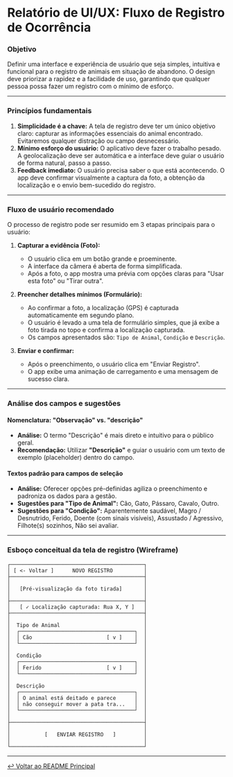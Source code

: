 # Relatório de UI/UX: Fluxo de Registro de Ocorrência

### **Objetivo**

Definir uma interface e experiência de usuário que seja simples, intuitiva e funcional para o registro de animais em situação de abandono. O design deve priorizar a rapidez e a facilidade de uso, garantindo que qualquer pessoa possa fazer um registro com o mínimo de esforço.

---

### **Princípios fundamentais**

1.  **Simplicidade é a chave:** A tela de registro deve ter um único objetivo claro: capturar as informações essenciais do animal encontrado. Evitaremos qualquer distração ou campo desnecessário.
2.  **Mínimo esforço do usuário:** O aplicativo deve fazer o trabalho pesado. A geolocalização deve ser automática e a interface deve guiar o usuário de forma natural, passo a passo.
3.  **Feedback imediato:** O usuário precisa saber o que está acontecendo. O app deve confirmar visualmente a captura da foto, a obtenção da localização e o envio bem-sucedido do registro.

---

### **Fluxo de usuário recomendado**

O processo de registro pode ser resumido em 3 etapas principais para o usuário:

1.  **Capturar a evidência (Foto):**
    -   O usuário clica em um botão grande e proeminente.
    -   A interface da câmera é aberta de forma simplificada.
    -   Após a foto, o app mostra uma prévia com opções claras para "Usar esta foto" ou "Tirar outra".

2.  **Preencher detalhes mínimos (Formulário):**
    -   Ao confirmar a foto, a localização (GPS) é capturada automaticamente em segundo plano.
    -   O usuário é levado a uma tela de formulário simples, que já exibe a foto tirada no topo e confirma a localização capturada.
    -   Os campos apresentados são: `Tipo de Animal`, `Condição` e `Descrição`.

3.  **Enviar e confirmar:**
    -   Após o preenchimento, o usuário clica em "Enviar Registro".
    -   O app exibe uma animação de carregamento e uma mensagem de sucesso clara.

---

### **Análise dos campos e sugestões**

#### **Nomenclatura: "Observação" vs. "descrição"**

-   **Análise:** O termo "Descrição" é mais direto e intuitivo para o público geral.
-   **Recomendação:** Utilizar **"Descrição"** e guiar o usuário com um texto de exemplo (placeholder) dentro do campo.

#### **Textos padrão para campos de seleção**

-   **Análise:** Oferecer opções pré-definidas agiliza o preenchimento e padroniza os dados para a gestão.
-   **Sugestões para "Tipo de Animal":** Cão, Gato, Pássaro, Cavalo, Outro.
-   **Sugestões para "Condição":** Aparentemente saudável, Magro / Desnutrido, Ferido, Doente (com sinais visíveis), Assustado / Agressivo, Filhote(s) sozinhos, Não sei avaliar.

---

### **Esboço conceitual da tela de registro (Wireframe)**
```
┌───────────────────────────────────────────┐
│ [ <- Voltar ]      NOVO REGISTRO          │
├───────────────────────────────────────────┤
│                                           │
│   [Pré-visualização da foto tirada]       │
│                                           │
├───────────────────────────────────────────┤
│   [ ✓ Localização capturada: Rua X, Y ]   │
├───────────────────────────────────────────┤
│                                           │
│  Tipo de Animal                           │
│  ┌─────────────────────────────────────┐  │
│  │ Cão                        [ v ]    │  │
│  └─────────────────────────────────────┘  │
│                                           │
│  Condição                                 │
│  ┌─────────────────────────────────────┐  │
│  │ Ferido                     [ v ]    │  │
│  └─────────────────────────────────────┘  │
│                                           │
│  Descrição                                │
│  ┌─────────────────────────────────────┐  │
│  │ O animal está deitado e parece      │  │
│  │ não conseguir mover a pata tra...   │  │
│  └─────────────────────────────────────┘  │
│                                           │
├───────────────────────────────────────────┤
│                                           │
│           [   ENVIAR REGISTRO   ]         │
│                                           │
└───────────────────────────────────────────┘
```
---

[↩️ Voltar ao README Principal](../../README.md)
